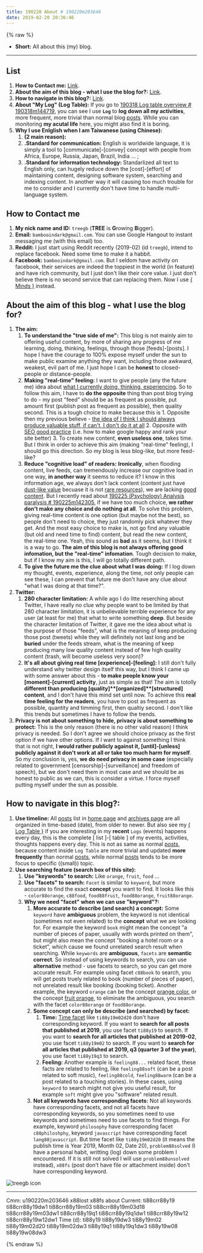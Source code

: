 ```yaml
---
title: 190220 About # 190220m203646
date: 2019-02-20 20:36:46
---
```

{% raw %}

<ul>
  <li><strong>Short:</strong> All about this (my) blog.</li>
</ul>

<!-- more -->
<hr>

<div class="h2">
  <h2>List</h2>
  <ol>
    <li><strong>How to Contact me:</strong> <a href="#190222m144800">Link</a>.</li>
    <li><strong>About the aim of this blog - what I use the blog for?:</strong> <a href="#190222m123417">Link</a>.</li>
    <li><strong>How to navigate in this blog?:</strong> <a href="#190222m124809">Link</a>.</li>
    <li><strong>About "My Log" (Log Table):</strong> If you go to <a href="/treegbBlog/19/03/18/190318m144719/">190318 Log table overview # 190318m144719</a>, you can see I use <strong><code>Log</code></strong> to <strong>log down all my activities</strong>, more frequent, more trivial than normal blog <u>posts</u>. While you can monitoring <strong>my acutal life</strong> here, you might also find it is boring.</li>
    <li><strong>Why I use Enlglish when I am Taiwanese (using Chinese):</strong>
      <ol>
        <li><strong>(2 main reason):</strong></li>
        <li><strong>.Standard for communication:</strong> English is worldwide language, it is simply a tool to [communicate]-[convey] concept with people from Africa, Europe, Russia, Japan, Brazil, India ... ;</li>
        <li><strong>.Standard for information technology:</strong> Standarlized all text to English only, can hugely reduce down the [cost]-[effort] of maintaining content, designing software system, searching and indexing content. In another way it will causing too much trouble for me to consider and I currently don't have time to handle multi-language system.</li>
      </ol>
    </li>
  </ol>
</div>

<div class="h2">
  <h2>How to Contact me<a id="190222m144800"></a></h2>
  <ol>
    <li><strong>My nick name and ID:</strong> <code>treegb</code> (<strong>TREE</strong> is <strong>G</strong>rowing <strong>B</strong>igger).</li>
    <li><strong>Email:</strong> <code>bambooindark@gmail.com</code>. You can use Google Hangout to instant messaging me (with this email) too.</li>
    <li><strong>Reddit:</strong> I just start using Reddit recently (2019-02) (id <code>treegb</code>), intend to replace facebook. Need some time to make it a habbit.</li>
    <li><strong>Facebook:</strong> <code>bambooindark@gmail.com</code>. But I seldom have activity on facebook, their services are indeed  the toppiest in the world (in feature) and have rich community, but I just don't like their core value. I just don't believe there is no second service that can replacing them. Now I use <a href="https://www.minds.com">{ Minds }</a> instead.</li>
  </ol>
</div>

<div class="h2">
  <h2>About the aim of this blog - what I use the blog for?<a id="190222m123417"></a></h2>
  <ol>
    <li><strong>The aim:</strong>
      <ol>
        <li><strong>To understand the "true side of me":</strong> This blog is not mainly aim to offering useful content, by more of sharing any progress of me learning, doing, thinking, feelings, through those [feeds]-[posts]. I hope I have the courage to 100% expose myself under the sun to make public examine anything they want, including those awkward, weakest, evil part of me. I just hope I can be <strong>honest</strong> to closed-people or distance-people.</li>
        <li><strong>Making "real-time" feeling:</strong> I want to give people (any the future me) idea about <a href="https://youtu.be/M9i2HAE-ZSw">what I currently doing, thinking, experiencing</a>. So to follow this aim, I have to <strong>do the opposite</strong> thing than post blog trying to do - my post "feed" should be as frequent as possible, put amount first (publish post as frequent as possible), then quality second. This is a tough choice to make because this is 1. Opposite then my previous believe - <u>the idea of I think I should always produce valuable stuff, if can't, I don't do it at all</u> 2. Opposite with <a href="https://youtu.be/I0joqcqpiO4">SEO good practice</a> (i.e. how to make google happy and rank your site better) 3. To create new content, <strong>even useless one</strong>, takes time. But I think in order to achieve this aim (making "real-time" feeling), I should go this direction. So my blog is less blog-like, but more feed-like?
        <li><strong>Reduce "cognitive load" of readers:</strong> <strong>Ironically</strong>, when flooding content, live feeds, can tremendously increase our cognitive load in one way, <strong>in another way</strong> it seems to reduce it? I know in this information age, we always don't lack content (content just have <u>dust-like value</u> becuase it is not <u>rare resources</u>), we are lacking <u>good content</u>. But I recently read about <a href="/treegbBlog/19/02/25/190225m142305">190225 (Psychology) Analysis paralysis # 190225m142305</a>, if we have too much choice, <strong>we rather don't make any choice and do nothing at all</strong>. To solve this problem, giving real-time content is one option (but maybe not the best), so people don't need to choice, they just randomly pick whatever they get. And the most easy choice to make is, not go find any valuable (but old and need time to find) content, but read the new content, the real-time one. Yeah, this sound as <strong>bad</strong> as it seems, but I think it is a way to go. <strong>The aim of this blog is not always offering good infomation, but the "real-time" infomation</strong>. Tough decision to make, but if I know my aim is this, I will go totally different path.</li>
        <li><strong>To give the future me the clue about what I was doing:</strong> If I log down my thought, events, experience, along the time, not only people can see these, I can prevent that future me don't have any clue about "what I was doing at that time?".</li>
      </ol>
    </li>
    <li><strong>Twitter:</strong>
      <ol>
        <li><strong>280 character limitation:</strong> A while ago I do litte reserching about Twitter, I have really no clue why people want to be limited by that 280 character limitation, it is unbelievable terrible experience for any user (at least for me) that what to write something <strong>deep</strong>. But beside the character limitation of Twitter, it gave me the idea about what is the purpose of those "feeds", what is the meaning of keep producing those post (tweets) while they will definitely not last long and be <strong>buried</strong> under the feeds stream, what is the meaning of keep producing many low quality content instead of few high quality content (trash, will become useless very soon)?</li>
        <li><strong>It's all about giving real time [experience]-[feeling]:</strong> I still don't fully understand why twitter design itself this way, but I think I came up with some answer about this - <strong>to make people know your [moment]-[current] activity</strong>, just as simple as that! The aim is totolly <strong>different than producing [quality]**[organized]**[structured] content</strong>, and I don't have this mind set until now. To achieve this <strong>real time feeling for the readers</strong>, you have to post as frequent as possible, quantity and timming first, then qualtiy second. I don't like this trends but sometimes I have to follow the trends.</li>
      </ol>
    </li>
    <li><strong>Privacy is not about something to hide, privacy is about something to protect:</strong> This is the only reason (there is no other valid reason) I think privacy is needed. So I don't agree we should choice privacy as the first option if we have other options. If I want to against something I think that is not right, <strong>I would rather publicly against it, [until]-[unless] publicly against it don't work at all or take too much harm for myself</strong>. So my conclusion is, yes, <strong>we do need privacy in some case</strong> (especially related to government [censorship]-[surveillance] and freedom of speech), but we don't need them in most case and we should be as honest to public as we can, this is consider a virtue. I force myself putting myself under the sun as possible.</li>
  </ol>
</div>

<div class="h2">
  <h2>How to navigate in this blog?:<a id="190222m124809"></a></h2>
  <ol>
    <li><strong>Use timeline:</strong> All <u>posts</u> list in <a href="/treegbBlog/">home page</a> and <a href="/treegbBlog/archives">archives page</a> are all organized in time-based (date), from older to newer. But also see my <a href="/treegbBlog/19/03/18/190318m144719/">{ Log Table }</a> if you are interesting in my <strong>recent</strong> <code>Logs</code> (events) happens every day, this is the complete [ list ]-[ table ] of my events, activities, thoughts happens every day. This is not as same as normal <u>posts</u>, because content inside <code>Log Table</code> are more trivial and updated <strong>more frequently</strong> than normal <u>posts</u>, while normal <u>posts</u> tends to be more focus to specific ((small)) topic.</li>
    <li><strong>Use searching feature (search box of this site):</strong>
      <ol>
        <li><strong>Use "keywords" to search:</strong> Like <code>orange</code>, <code>fruit</code>, <code>food</code> ...</li>
        <li><strong>Use "facets" to search:</strong> <code>Facet</code> is similar to <code>keyword</code>, but more accurate to find the exact <strong>concept</strong> you want to find. It looks like this - <code>color88orange</code>, <code>c88food</code>, <code>food88fruit</code>, <code>food88orange</code>, <code>fruit88orange</code>.</li>
        <li><strong>Why we need "facet" when we can use "keyword"?:</strong>
          <ol>
            <li><strong>More accurate to describe (and search) a concept:</strong> Some <code>keyword</code> have <strong>ambiguous</strong> problem, the keyword is not identical (sometimes not even related) to the <strong>concept</strong> what we are looking for. For example the keyword <code>book</code> might mean the concept "a number of pieces of paper, usually with words printed on them", but might also mean the concept "booking a hotel room or a ticket", which cause we found unrelated search result when searching. While <code>keywords</code> are <strong>ambiguous</strong>, <code>facets</code> are <strong>semantic correct</strong>. So instead of using keywords to search, you can use <strong>alternative</strong> method - use facets to search, so you can get more accurate result. For example using facet <code>c88book</code> to search, you will get posts truely related to book (number of pieces of paper), not unrelated result like booking (booking ticket). Another example, the keyword <code>orange</code> can be the concept <u>orange color</u>, or the concept <u>fruit orange</u>, to eliminate the ambiguous, you search with the facet <code>color88orange</code> or <code>food88orange</code>.</li>
            <li><strong>Some concept can only be describe (and searched) by facet:</strong>
              <ol>
                <li><strong>Time:</strong> <u>Time facet</u> like <code>ti88y19m02d20</code> don't have corresponding keyword. If you want to <strong>search for all posts that published at 2019</strong>, you use facet <code>ti88y19</code> to search. If you want to <strong>search for all articles that published at 2019-02</strong>, you use facet <code>ti88y19m02</code> to search. If you want to <strong>search for all articles that published at 2019, q3 (quarter 3 of the year)</strong>, you use facet <code>ti88y19q3</code> to search.</li>
                <li><strong>Feeling:</strong> Another example is <code>feeling88...</code> related facet, these facts are related to feeling, like <code>feeling88soft</code> (can be a post related to soft music), <code>feeling88cold</code>, <code>feeling88warm</code> (can be a post related to a touching stories). In these cases, using <code>keyword</code> to search might not give you useful result, for example <code>soft</code> might give you "software" related result.</li>
              </ol>
            </li>
            <li><strong>Not all keywords have corresponding facets:</strong> Not all keywords have corresponding facets, and not all facets have corresponding keywords, so you sometimes need to use keywords and sometimes need to use facets to find things. For example, keyword <code>philosophy</code> have corresponding facet <code>c88philoshphy</code>, keyword <code>javascript</code> have corresponding facet <code>lang88javascript</code>. But time facet like <code>ti88y19m02d20</code> (it means the publish time is Year 2019, Month 02, Date 20), <code>problem88solved</code> (I have a personal habit, writting (log) down some problem I encountered. If it is still not solved I will use <code>problem88unsolved</code> instead), <code>x88fs</code> (post don't have file or attachment inside) don't have corresponding keyword.</li>
          </ol>
        </li>
      </ol>
    </li>
  </ol>
</div>

<div class="imgBlock"><img src="/treegbBlog/fs/m/19/02/20/190220m203646/treegb-icon_small.png" alt="treegb icon"></div>

<hr>

<div class="facetList">
Cmm: u190220m203646 x88lost x88fs about
Current: ti88crr88y19 ti88crr88y19dw1 ti88crr88y19m03 ti88crr88y19m03d18 ti88crr88y19m03dw1 ti88crr88y19q1 ti88crr88y19q1dw1 ti88crr88y19w12 ti88crr88y19w12dw1
Time (d): ti88y19 ti88y19dw3 ti88y19m02 ti88y19m02d20 ti88y19m02dw3 ti88y19q1 ti88y19q1dw3 ti88y19w08 ti88y19w08dw3
</div>

{% endraw %}
